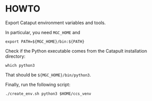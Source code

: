 # HOWTO

Export Cataput environment variables and tools. 

In particular, you need `MGC_HOME` and 
```
export PATH=${MGC_HOME}/bin:${PATH}
```

Check if the Python executable comes from the Catapult installation directory:
```
which python3
```
That should be `${MGC_HOME}/bin/python3`.

Finally, run the following script:
```
./create_env.sh python3 $HOME/ccs_venv
```
